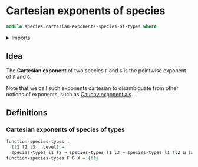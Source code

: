 # Cartesian exponents of species

```agda
module species.cartesian-exponents-species-of-types where
```

<details><summary>Imports</summary>

```agda
open import foundation.universe-levels

open import species.species-of-types
```

</details>

## Idea

The **Cartesian exponent** of two species `F` and `G` is the pointwise exponent
of `F` and `G`.

Note that we call such exponents cartesian to disambiguate from other notions of
exponents, such as
[Cauchy exponentials](species.cauchy-exponentials-species-of-types.md).

## Definitions

### Cartesian exponents of species of types

```agda
function-species-types :
  {l1 l2 l3 : Level} →
  species-types l1 l2 → species-types l1 l3 → species-types l1 (l2 ⊔ l3)
function-species-types F G X = {!!}
```
